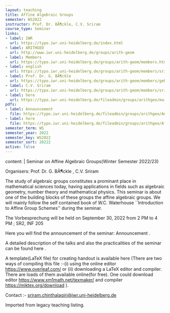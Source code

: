 ```yaml
---
layout: teaching
title: Affine Algebraic Groups
semester: WS2022
instructor: Prof. Dr. BÃ¶ckle, C.V. Sriram
course_type: Seminar
links:
- label: IWR
  url: https://typo.iwr.uni-heidelberg.de/index.html
- label: ARITHGEO
  url: http://www.iwr.uni-heidelberg.de/groups/arith-geom
- label: Members
  url: https://typo.iwr.uni-heidelberg.de/groups/arith-geom/members.html
- label: english
  url: https://typo.iwr.uni-heidelberg.de/groups/arith-geom/members/sriramcv/affine-algebraic-groups.html
- label: Prof. Dr. G. BÃ¶ckle
  url: https://typo.iwr.uni-heidelberg.de/groups/arith-geom/members/gebhard-boeckle.html
- label: C.V. Sriram
  url: https://typo.iwr.uni-heidelberg.de/groups/arith-geom/members/sriramcv.html
- label: here
  url: https://typo.iwr.uni-heidelberg.de/fileadmin/groups/arithgeo/main.tex
pdfs:
- label: Announcement
  file: https://typo.iwr.uni-heidelberg.de/fileadmin/groups/arithgeo/Announcement-1.pdf
- label: here
  file: https://typo.iwr.uni-heidelberg.de/fileadmin/groups/arithgeo/AffineAlgGrpSem.pdf
semester_term: WS
semester_year: 2022
semester_key: WS2022
semester_sort: 20222
active: false
---
```

content: |
  Seminar on Affine Algebraic Groups(Winter Semester 2022/23)
  
  Organisers: Prof. Dr. G. BÃ¶ckle , C.V. Sriram
  
  The study of algebraic groups constitutes a prominant place in mathematical sciences today, having applications in fields such as algebraic geometry, number theory and mathematical physics. This seminar is about one of the building blocks of these groups the affine algebraic groups. We will mainly follow the self contained book of W.C. Waterhouse ``Introduction to Affine Group Schemes'' during the seminar.
  
  The Vorbesprechung will be held on September 30, 2022 from 2 PM to 4 PM ; SR2, INF 205
  
  Here you will find the announcement of the seminar: Announcement .
  
  A detailed description of the talks and also the practicalities of the seminar can be found here .
  
  A template(LaTeX file) for creating handout is available here (There are two ways of compiling this file :-(i) using the online editor https://www.overleaf.com/ or (ii) downloading a LaTeX editor and compiler. There are loads of them available online(for free). One could download editor https://www.xm1math.net/texmaker/ and compiler https://miktex.org/download ).
  
  Contact :- sriram.chinthalagiri@iwr.uni-heidelberg.de

Imported from legacy teaching listing.
